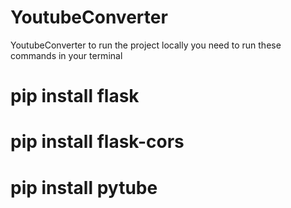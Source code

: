 # YoutubeConverter
YoutubeConverter
to run the project locally you need to run these commands in your terminal
# pip install flask
# pip install flask-cors
# pip install pytube

